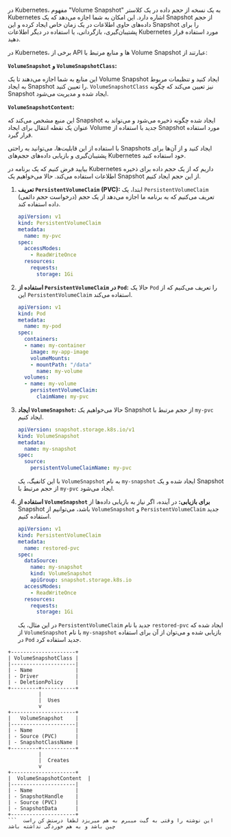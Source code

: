 در Kubernetes، مفهوم "Volume Snapshot" به یک نسخه از حجم داده در یک کلاستر Kubernetes اشاره دارد. این امکان به شما اجازه می‌دهد که یک Snapshot از حجم داده‌های حاوی اطلاعات در یک زمان خاص ایجاد کرده و این Snapshot را برای پشتیبان‌گیری، بازگردانی، یا استفاده در دیگر اطلاعات Kubernetes مورد استفاده قرار دهید.

در Kubernetes، برخی از API ها و منابع مرتبط با Volume Snapshot عبارتند از:

 **`VolumeSnapshot` و `VolumeSnapshotClass`:**

این منابع به شما اجازه می‌دهند تا یک Volume Snapshot ایجاد کنید و تنظیمات مربوط به ایجاد Snapshot را تعیین کنید. `VolumeSnapshotClass` نیز تعیین می‌کند که چگونه Snapshot ایجاد شده و مدیریت می‌شود.

 **`VolumeSnapshotContent`:**

این منبع مشخص می‌کند که Snapshot ایجاد شده چگونه ذخیره می‌شود و می‌تواند به عنوان یک نقطه انتقال برای ایجاد Volume جدید با استفاده از Snapshot مورد استفاده قرار گیرد.

با استفاده از این قابلیت‌ها، می‌توانید به راحتی Snapshots ایجاد کنید و از آن‌ها برای پشتیبان‌گیری و بازیابی داده‌های حجم‌های Kubernetes خود استفاده کنید.


بیایید فرض کنیم که یک برنامه در Kubernetes داریم که از یک حجم داده برای ذخیره اطلاعات استفاده می‌کند. حالا می‌خواهیم یک Snapshot از این حجم ایجاد کنیم.

1. **تعریف `PersistentVolumeClaim` (PVC):**
   ابتدا، یک `PersistentVolumeClaim` (درخواست حجم دائمی) تعریف می‌کنیم که به برنامه ما اجازه می‌دهد از یک حجم داده استفاده کند. 

   ```yaml
   apiVersion: v1
   kind: PersistentVolumeClaim
   metadata:
     name: my-pvc
   spec:
     accessModes:
       - ReadWriteOnce
     resources:
       requests:
         storage: 1Gi
   ```

2. **استفاده از `PersistentVolumeClaim` در `Pod`:**
   حالا یک `Pod` را تعریف می‌کنیم که از این `PersistentVolumeClaim` استفاده می‌کند.

   ```yaml
   apiVersion: v1
   kind: Pod
   metadata:
     name: my-pod
   spec:
     containers:
     - name: my-container
       image: my-app-image
       volumeMounts:
       - mountPath: "/data"
         name: my-volume
     volumes:
     - name: my-volume
       persistentVolumeClaim:
         claimName: my-pvc
   ```

3. **ایجاد `VolumeSnapshot`:**
   حالا می‌خواهیم یک Snapshot از حجم مرتبط با `my-pvc` ایجاد کنیم.

   ```yaml
   apiVersion: snapshot.storage.k8s.io/v1
   kind: VolumeSnapshot
   metadata:
     name: my-snapshot
   spec:
     source:
       persistentVolumeClaimName: my-pvc
   ```

   با این کانفیگ، یک `VolumeSnapshot` به نام `my-snapshot` ایجاد شده و یک Snapshot از حجم مرتبط با `my-pvc` ایجاد می‌شود.

4. **استفاده از `VolumeSnapshot` برای بازیابی:**
   در آینده، اگر نیاز به بازیابی داده‌ها از Snapshot باشد، می‌توانیم از `VolumeSnapshot` و `PersistentVolumeClaim` جدید استفاده کنیم.

   ```yaml
   apiVersion: v1
   kind: PersistentVolumeClaim
   metadata:
     name: restored-pvc
   spec:
     dataSource:
       name: my-snapshot
       kind: VolumeSnapshot
       apiGroup: snapshot.storage.k8s.io
     accessModes:
       - ReadWriteOnce
     resources:
       requests:
         storage: 1Gi
   ```

   در این مثال، یک `PersistentVolumeClaim` جدید با نام `restored-pvc` ایجاد شده که از `VolumeSnapshot` با نام `my-snapshot` بازیابی شده و می‌توان از آن برای استفاده در `Pod` جدید استفاده کرد.

```
+---------------------+
| VolumeSnapshotClass |
|---------------------|
| - Name              |
| - Driver            |
| - DeletionPolicy    |
+---------+-----------+
          |
          |  Uses
          v
+---------------------+
|   VolumeSnapshot    |
|---------------------|
| - Name              |
| - Source (PVC)      |
| - SnapshotClassName |
+---------+-----------+
          |
          |  Creates
          v
+---------------------+
|  VolumeSnapshotContent  |
|---------------------|
| - Name              |
| - SnapshotHandle    |
| - Source (PVC)      |
| - SnapshotData      |
+---------------------+
```  این نوشته را وقتی به گیت میبرم به هم میریزد لطفا درستش کن راست چین باشد و به هم خوردگی نداشته باشد
